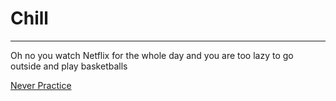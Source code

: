 # Chill
---
Oh no you watch Netflix for the whole day and you are too lazy to go outside and play basketballs

[Never Practice](never-practice.md)

